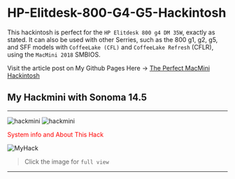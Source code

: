 # HP-Elitdesk-800-G4-G5-Hackintosh
This hackintosh is perfect for the `HP Elitdesk 800 g4 DM 35W`, exactly as stated. It can also be used with other Serries, such as the 800 g1, g2, g5, and SFF models with `CoffeeLake (CFL)` and `CoffeeLake Refresh` (CFLR), using the `MacMini 2018` SMBIOS.

Visit the article post on My Github Pages Here -> [The Perfect MacMini Hackintosh](https://caturmahdialfurqon.github.io/posts/The-perfect-macmini-HACKINTOSH/)

## My Hackmini with Sonoma 14.5
<hr>

![hackmini](https://caturmahdialfurqon.github.io/assets/img/Post/The-Perfect-MacMini-Hackintosh/Screenshot%202024-06-02%20at%2016.52.30.png)
![hackmini](https://caturmahdialfurqon.github.io/assets/img/Post/The-Perfect-MacMini-Hackintosh/Screenshot%202024-06-02%20at%2016.59.33.png)

<span style="color: #FF0000 !important;">System info and About This Hack</span>

![MyHack](https://caturmahdialfurqon.github.io/assets/img/Post/The-Perfect-MacMini-Hackintosh/Screenshot%202024-06-02%20at%2019.00.21.png)
> Click the image for `full view`
<hr>
<br>

